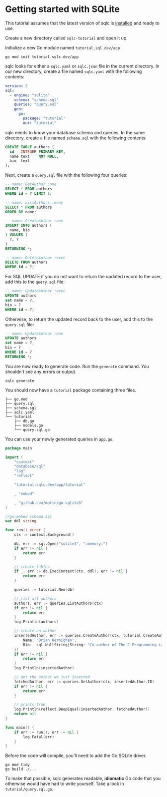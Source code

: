 # Getting started with SQLite

This tutorial assumes that the latest version of sqlc is
[installed](../overview/install.html) and ready to use.

Create a new directory called `sqlc-tutorial` and open it up.

Initialize a new Go module named `tutorial.sql.dev/app`

```shell
go mod init tutorial.sqlc.dev/app
```

sqlc looks for either a `sqlc.yaml` or `sqlc.json` file in the current
directory. In our new directory, create a file named `sqlc.yaml` with the
following contents:

```yaml
version: 2
sql:
  - engine: "sqlite"
    schema: "schema.sql"
    queries: "query.sql"
    gen:
      go:
        package: "tutorial"
        out: "tutorial"
```

sqlc needs to know your database schema and queries. In the same directory,
create a file named `schema.sql` with the following contents:

```sql
CREATE TABLE authors (
  id   INTEGER PRIMARY KEY,
  name text    NOT NULL,
  bio  text
);
```

Next, create a `query.sql` file with the following four queries:

```sql
-- name: GetAuthor :one
SELECT * FROM authors
WHERE id = ? LIMIT 1;

-- name: ListAuthors :many
SELECT * FROM authors
ORDER BY name;

-- name: CreateAuthor :one
INSERT INTO authors (
  name, bio
) VALUES (
  ?, ?
)
RETURNING *;

-- name: DeleteAuthor :exec
DELETE FROM authors
WHERE id = ?;
```

For SQL UPDATE if you do not want to return the updated record to the user, add this to the `query.sql` file:

```sql
-- name: UpdateAuthor :exec
UPDATE authors
set name = ?,
bio = ?
WHERE id = ?;
```

Otherwise, to return the updated record back to the user, add this to the `query.sql` file:

```sql
-- name: UpdateAuthor :one
UPDATE authors
set name = ?,
bio = ?
WHERE id = ?
RETURNING *;
```

You are now ready to generate code. Run the `generate` command. You shouldn't see any errors or output.

```shell
sqlc generate
```

You should now have a `tutorial` package containing three files.

```
├── go.mod
├── query.sql
├── schema.sql
├── sqlc.yaml
└── tutorial
    ├── db.go
    ├── models.go
    └── query.sql.go
```

You can use your newly generated queries in `app.go`.

```go
package main

import (
	"context"
	"database/sql"
	"log"
	"reflect"

	"tutorial.sqlc.dev/app/tutorial"

	_ "embed"

	_ "github.com/mattn/go-sqlite3"
)

//go:embed schema.sql
var ddl string

func run() error {
	ctx := context.Background()

	db, err := sql.Open("sqlite3", ":memory:")
	if err != nil {
		return err
	}

	// create tables
	if _, err := db.ExecContext(ctx, ddl); err != nil {
		return err
	}

	queries := tutorial.New(db)

	// list all authors
	authors, err := queries.ListAuthors(ctx)
	if err != nil {
		return err
	}
	log.Println(authors)

	// create an author
	insertedAuthor, err := queries.CreateAuthor(ctx, tutorial.CreateAuthorParams{
		Name: "Brian Kernighan",
		Bio:  sql.NullString{String: "Co-author of The C Programming Language and The Go Programming Language", Valid: true},
	})
	if err != nil {
		return err
	}
	log.Println(insertedAuthor)

	// get the author we just inserted
	fetchedAuthor, err := queries.GetAuthor(ctx, insertedAuthor.ID)
	if err != nil {
		return err
	}

	// prints true
	log.Println(reflect.DeepEqual(insertedAuthor, fetchedAuthor))
	return nil
}

func main() {
	if err := run(); err != nil {
		log.Fatal(err)
	}
}
```

Before the code will compile, you'll need to add the Go SQLite driver.

```
go mod tidy
go build ./...
```

To make that possible, sqlc generates readable, **idiomatic** Go code that you
otherwise would have had to write yourself. Take a look in `tutorial/query.sql.go`.
